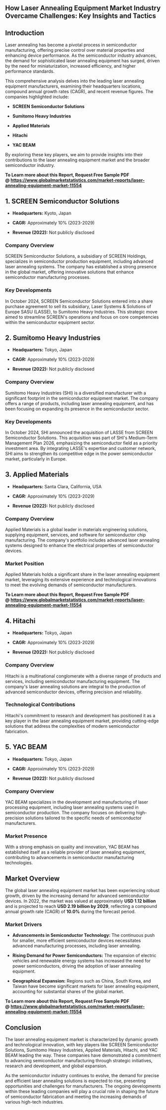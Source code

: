 <h2><strong>How Laser Annealing Equipment Market Industry Overcame Challenges: Key Insights and Tactics</strong></h2><h2><strong>Introduction</strong></h2><p data-start="217" data-end="580">Laser annealing has become a pivotal process in semiconductor manufacturing, offering precise control over material properties and enhancing device performance. As the semiconductor industry advances, the demand for sophisticated laser annealing equipment has surged, driven by the need for miniaturization, increased efficiency, and higher performance standards.</p><p data-start="582" data-end="814">This comprehensive analysis delves into the leading laser annealing equipment manufacturers, examining their headquarters locations, compound annual growth rates (CAGR), and recent revenue figures. The companies highlighted include:</p><ul data-start="816" data-end="937"><li data-start="816" data-end="852"><p data-start="818" data-end="852"><strong data-start="818" data-end="852">SCREEN Semiconductor Solutions</strong></p></li><li data-start="853" data-end="884"><p data-start="855" data-end="884"><strong data-start="855" data-end="884">Sumitomo Heavy Industries</strong></p></li><li data-start="885" data-end="908"><p data-start="887" data-end="908"><strong data-start="887" data-end="908">Applied Materials</strong></p></li><li data-start="909" data-end="922"><p data-start="911" data-end="922"><strong data-start="911" data-end="922">Hitachi</strong></p></li><li data-start="923" data-end="937"><p data-start="925" data-end="937"><strong data-start="925" data-end="937">YAC BEAM</strong></p></li></ul><p data-start="939" data-end="1102">By exploring these key players, we aim to provide insights into their contributions to the laser annealing equipment market and the broader semiconductor industry.</p><p data-start="939" data-end="1102"><strong>To Learn more about this Report, Request Free Sample PDF @&nbsp;<a href="https://www.globalmarketstatistics.com/market-reports/laser-annealing-equipment-market-11554">https://www.globalmarketstatistics.com/market-reports/laser-annealing-equipment-market-11554</a></strong></p><h2 data-start="1109" data-end="1149"><strong data-start="1112" data-end="1149">1. SCREEN Semiconductor Solutions</strong></h2><ul data-start="1151" data-end="1308"><li data-start="1151" data-end="1183"><p data-start="1153" data-end="1183"><strong data-start="1153" data-end="1170">Headquarters:</strong> Kyoto, Japan</p></li><li data-start="1184" data-end="1263"><p data-start="1186" data-end="1263"><strong data-start="1186" data-end="1195">CAGR:</strong> Approximately 10% (2023-2029)</p></li><li data-start="1264" data-end="1308"><p data-start="1266" data-end="1308"><strong data-start="1266" data-end="1285">Revenue (2022):</strong> Not publicly disclosed</p></li></ul><h3 data-start="1310" data-end="1334"><strong data-start="1314" data-end="1334">Company Overview</strong></h3><p data-start="1336" data-end="1645">SCREEN Semiconductor Solutions, a subsidiary of SCREEN Holdings, specializes in semiconductor production equipment, including advanced laser annealing systems. The company has established a strong presence in the global market, offering innovative solutions that enhance semiconductor manufacturing processes.</p><h3 data-start="1647" data-end="1671"><strong data-start="1651" data-end="1671">Key Developments</strong></h3><p data-start="1673" data-end="2036">In October 2024, SCREEN Semiconductor Solutions entered into a share purchase agreement to sell its subsidiary, Laser Systems &amp; Solutions of Europe SASU (LASSE), to Sumitomo Heavy Industries. This strategic move aimed to streamline SCREEN's operations and focus on core competencies within the semiconductor equipment sector.</p><h2 data-start="2043" data-end="2078"><strong data-start="2046" data-end="2078">2. Sumitomo Heavy Industries</strong></h2><ul data-start="2080" data-end="2237"><li data-start="2080" data-end="2112"><p data-start="2082" data-end="2112"><strong data-start="2082" data-end="2099">Headquarters:</strong> Tokyo, Japan</p></li><li data-start="2113" data-end="2192"><p data-start="2115" data-end="2192"><strong data-start="2115" data-end="2124">CAGR:</strong> Approximately 10% (2023-2029)</p></li><li data-start="2193" data-end="2237"><p data-start="2195" data-end="2237"><strong data-start="2195" data-end="2214">Revenue (2022):</strong> Not publicly disclosed</p></li></ul><h3 data-start="2239" data-end="2263"><strong data-start="2243" data-end="2263">Company Overview</strong></h3><p data-start="2265" data-end="2548">Sumitomo Heavy Industries (SHI) is a diversified manufacturer with a significant footprint in the semiconductor equipment market. The company offers a range of products, including laser annealing equipment, and has been focusing on expanding its presence in the semiconductor sector.</p><h3 data-start="2550" data-end="2574"><strong data-start="2554" data-end="2574">Key Developments</strong></h3><p data-start="2576" data-end="3000">In October 2024, SHI announced the acquisition of LASSE from SCREEN Semiconductor Solutions. This acquisition was part of SHI's Medium-Term Management Plan 2026, emphasizing the semiconductor field as a priority investment area. By integrating LASSE's expertise and customer network, SHI aims to strengthen its competitive edge in the power semiconductor market, particularly in Europe.</p><h2 data-start="3007" data-end="3034"><strong data-start="3010" data-end="3034">3. Applied Materials</strong></h2><ul data-start="3036" data-end="3209"><li data-start="3036" data-end="3084"><p data-start="3038" data-end="3084"><strong data-start="3038" data-end="3055">Headquarters:</strong> Santa Clara, California, USA</p></li><li data-start="3085" data-end="3164"><p data-start="3087" data-end="3164"><strong data-start="3087" data-end="3096">CAGR:</strong> Approximately 10% (2023-2029)</p></li><li data-start="3165" data-end="3209"><p data-start="3167" data-end="3209"><strong data-start="3167" data-end="3186">Revenue (2022):</strong> Not publicly disclosed</p></li></ul><h3 data-start="3211" data-end="3235"><strong data-start="3215" data-end="3235">Company Overview</strong></h3><p data-start="3237" data-end="3529">Applied Materials is a global leader in materials engineering solutions, supplying equipment, services, and software for semiconductor chip manufacturing. The company's portfolio includes advanced laser annealing systems designed to enhance the electrical properties of semiconductor devices.</p><h3 data-start="3531" data-end="3554"><strong data-start="3535" data-end="3554">Market Position</strong></h3><p data-start="3556" data-end="3767">Applied Materials holds a significant share in the laser annealing equipment market, leveraging its extensive experience and technological innovations to meet the evolving demands of semiconductor manufacturers.</p><p data-start="3556" data-end="3767"><strong>To Learn more about this Report, Request Free Sample PDF @&nbsp;<a href="https://www.globalmarketstatistics.com/market-reports/laser-annealing-equipment-market-11554">https://www.globalmarketstatistics.com/market-reports/laser-annealing-equipment-market-11554</a></strong></p><h2 data-start="3774" data-end="3791"><strong data-start="3777" data-end="3791">4. Hitachi</strong></h2><ul data-start="3793" data-end="3950"><li data-start="3793" data-end="3825"><p data-start="3795" data-end="3825"><strong data-start="3795" data-end="3812">Headquarters:</strong> Tokyo, Japan</p></li><li data-start="3826" data-end="3905"><p data-start="3828" data-end="3905"><strong data-start="3828" data-end="3837">CAGR:</strong> Approximately 10% (2023-2029)</p></li><li data-start="3906" data-end="3950"><p data-start="3908" data-end="3950"><strong data-start="3908" data-end="3927">Revenue (2022):</strong> Not publicly disclosed</p></li></ul><h3 data-start="3952" data-end="3976"><strong data-start="3956" data-end="3976">Company Overview</strong></h3><p data-start="3978" data-end="4255">Hitachi is a multinational conglomerate with a diverse range of products and services, including semiconductor manufacturing equipment. The company's laser annealing solutions are integral to the production of advanced semiconductor devices, offering precision and reliability.</p><h3 data-start="4257" data-end="4292"><strong data-start="4261" data-end="4292">Technological Contributions</strong></h3><p data-start="4294" data-end="4517">Hitachi's commitment to research and development has positioned it as a key player in the laser annealing equipment market, providing cutting-edge solutions that address the complexities of modern semiconductor fabrication.</p><h2 data-start="4524" data-end="4542"><strong data-start="4527" data-end="4542">5. YAC BEAM</strong></h2><ul data-start="4544" data-end="4701"><li data-start="4544" data-end="4576"><p data-start="4546" data-end="4576"><strong data-start="4546" data-end="4563">Headquarters:</strong> Tokyo, Japan</p></li><li data-start="4577" data-end="4656"><p data-start="4579" data-end="4656"><strong data-start="4579" data-end="4588">CAGR:</strong> Approximately 10% (2023-2029)</p></li><li data-start="4657" data-end="4701"><p data-start="4659" data-end="4701"><strong data-start="4659" data-end="4678">Revenue (2022):</strong> Not publicly disclosed</p></li></ul><h3 data-start="4703" data-end="4727"><strong data-start="4707" data-end="4727">Company Overview</strong></h3><p data-start="4729" data-end="5007">YAC BEAM specializes in the development and manufacturing of laser processing equipment, including laser annealing systems used in semiconductor production. The company focuses on delivering high-precision solutions tailored to the specific needs of semiconductor manufacturers.</p><h3 data-start="5009" data-end="5032"><strong data-start="5013" data-end="5032">Market Presence</strong></h3><p data-start="5034" data-end="5242">With a strong emphasis on quality and innovation, YAC BEAM has established itself as a reliable provider of laser annealing equipment, contributing to advancements in semiconductor manufacturing technologies.</p><h2 data-start="5249" data-end="5271"><strong data-start="5252" data-end="5271">Market Overview</strong></h2><p data-start="5273" data-end="5673">The global laser annealing equipment market has been experiencing robust growth, driven by the increasing demand for advanced semiconductor devices. In 2022, the market was valued at approximately <strong data-start="5470" data-end="5490">USD 1.12 billion</strong> and is projected to reach <strong data-start="5517" data-end="5545">USD 2.19 billion by 2029</strong>, reflecting a compound annual growth rate (CAGR) of <strong data-start="5598" data-end="5607">10.0%</strong> during the forecast period.</p><h3 data-start="5675" data-end="5697"><strong data-start="5679" data-end="5697">Market Drivers</strong></h3><ul data-start="5699" data-end="6338"><li data-start="5699" data-end="5890"><p data-start="5701" data-end="5890"><strong data-start="5701" data-end="5746">Advancements in Semiconductor Technology:</strong> The continuous push for smaller, more efficient semiconductor devices necessitates advanced manufacturing processes, including laser annealing.</p></li><li data-start="5894" data-end="6103"><p data-start="5896" data-end="6103"><strong data-start="5896" data-end="5939">Rising Demand for Power Semiconductors:</strong> The expansion of electric vehicles and renewable energy systems has increased the need for power semiconductors, driving the adoption of laser annealing equipment.</p></li><li data-start="6105" data-end="6338"><p data-start="6107" data-end="6338"><strong data-start="6107" data-end="6134">Geographical Expansion:</strong> Regions such as China, South Korea, and Taiwan have become significant markets for laser annealing equipment, accounting for substantial shares of the global market.</p></li></ul><p><strong>To Learn more about this Report, Request Free Sample PDF @&nbsp;<a href="https://www.globalmarketstatistics.com/market-reports/laser-annealing-equipment-market-11554">https://www.globalmarketstatistics.com/market-reports/laser-annealing-equipment-market-11554</a></strong></p><h2 data-start="6345" data-end="6362"><strong data-start="6348" data-end="6362">Conclusion</strong></h2><p data-start="6364" data-end="6771">The laser annealing equipment market is characterized by dynamic growth and technological innovation, with key players like SCREEN Semiconductor Solutions, Sumitomo Heavy Industries, Applied Materials, Hitachi, and YAC BEAM leading the way. These companies have demonstrated a commitment to advancing semiconductor manufacturing through strategic initiatives, research and development, and global expansion.</p><p data-start="6773" data-end="7166">As the semiconductor industry continues to evolve, the demand for precise and efficient laser annealing solutions is expected to rise, presenting opportunities and challenges for manufacturers. The ongoing developments within these leading companies will play a crucial role in shaping the future of semiconductor fabrication and meeting the increasing demands of various high-tech industries.</p>
